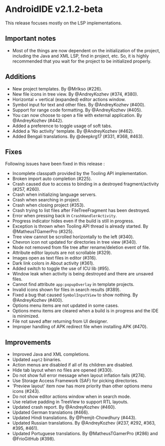 # **AndroidIDE v2.1.2-beta**

This release focuses mostly on the LSP implementations.

## Important notes

- Most of the things are now dependent on the initialization of the project, including the Java and XML LSP, find in project, etc. So, it is highly recommended that you wait for the project to be initialized properly.

## Additions

- New project templates. By @MrIkso (#226).
- New file icons in tree view. By @AndreyKozhev (#374, #380).
- Horizontal + vertical (expanded) editor actions window.
- Symbol input for text and other files. By @AndreyKozhev (#400).
- Support for range code formatting. By @AndreyKozhev (#405).
- You can now choose to open a file with external application. By @AndreyKozhev (#442).
- Added a preference to toggle usage of soft tabs.
- Added a 'No activity' template. By @AndreyKozhev (#462).
- Added Bengali translations. By @deepkrg17 (#331, #368, #463).

## Fixes

Following issues have been fixed in this release :

- Incomplete classpath provided by the Tooling API implementation.
- Broken import auto completion (#225).
- Crash caused due to access to binding in a destroyed fragment/activity (#257, #260).
- Crash when initializing language servers.
- Crash when searching in project.
- Crash when closing project (#353).
- Crash trying to list files after FileTreeFragment has been destroyed.
- Error when pressing back in `CrashHandlerActivity`.
- Progress indicator hides even if the build is still in progress.
- Exception is thrown when Tooling API thread is already started. By @MatheusTGamerPro (#325).
- Tree view cannot be scrolled horizontally to the left (#340).
- Chevron icon not updated for directories in tree view (#340).
- Node not removed from file tree after rename/deletion event of file.
- Attribute editor layouts are not scrollable (#329).
- Images open as text files in editor (#316).
- Dark link colors in About activity (#361).
- Added switch to toggle the use of ICU lib (#95).
- Window leak when activity is being destroyed and there are unsaved files.
- Cannot find attribute `app:popupOverlay` in template projects.
- Invalid icons shown for files in search results (#389).
- Fixed a bug that caused `SymbolInputView` to show nothing. By @AndreyKozhev (#400).
- Options menu items are not updated in some cases.
- Options menu items are cleared when a build is in progress and the IDE is minimized.
- File not saved after returning from UI designer.
- Improper handling of APK redirect file when installing APK (#470).

## Improvements

- Improved Java and XML completions.
- Updated `aapt2` binaries.
- Action menus are disabled if all of its children are disabled.
- Hide tab layout when no files are opened (#330).
- Do not show full error message when layout inflation fails (#274).
- Use Storage Access Framework (SAF) for picking directories.
- 'Preview layout' item now has more priority than other options menu icons (#243).
- Do not show editor actions window when in search mode.
- Use relative padding in TreeView to support RTL layouts.
- Updated crash report. By @AndreyKozhev (#460).
- Updated German translations (#466).
- Updated Hindi translations. By @Premjit-Chowdhury (#443).
- Updated Russian translations. By @AndreyKozhev (#237, #292, #363, #395, #461).
- Updated Portuguese translations. By @MatheusTGamerPro (#286) and @FrioGitHub (#398).
